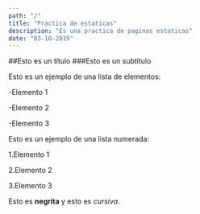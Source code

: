 ```yaml
---
path: "/"
title: "Practica de estaticas"
description: "Es una practica de paginas estaticas"
date: "03-10-2019"
---
```


##Esto es un título
###Esto es un subtítulo

Esto es un ejemplo de una lista de elementos:

-Elemento 1

-Elemento 2

-Elemento 3

Esto es un ejemplo de una lista numerada:

1.Elemento 1

2.Elemento 2

3.Elemento 3 


Esto es **negrita** y esto es *cursiva*.
